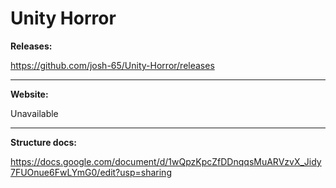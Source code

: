 # Unity Horror
__Releases:__

https://github.com/josh-65/Unity-Horror/releases

----------------------------------------------------------------------------
__Website:__

Unavailable

----------------------------------------------------------------------------
__Structure docs:__

https://docs.google.com/document/d/1wQpzKpcZfDDnqqsMuARVzvX_Jidy7FUOnue6FwLYmG0/edit?usp=sharing
